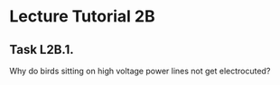 # Lecture Tutorial 2B

## Task L2B.1. 
Why do birds sitting on high voltage power lines not get electrocuted?

